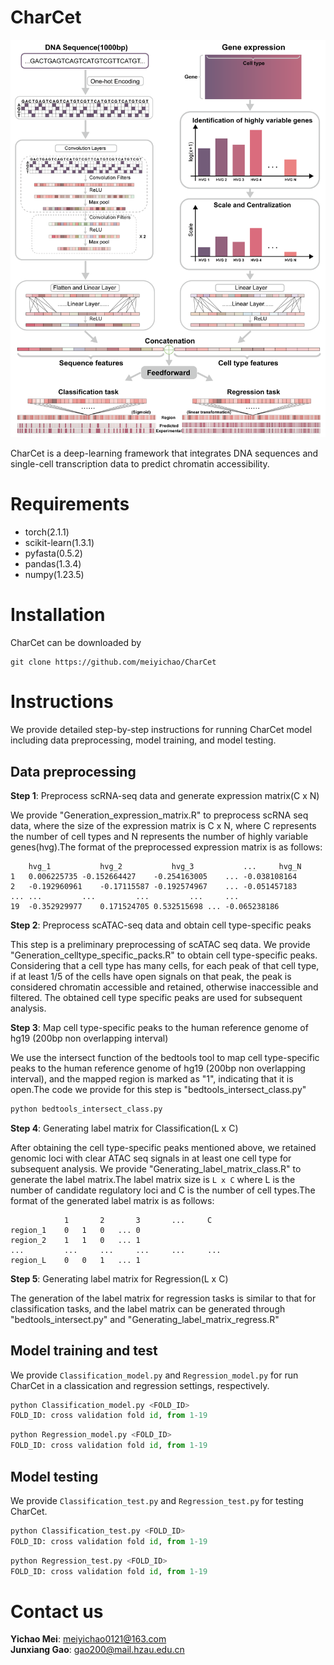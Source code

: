 # CharCet
 
 ![model](https://github.com/meiyichao/CharCet/blob/main/model.png)
 
 CharCet is a deep-learning framework that integrates DNA sequences and single-cell transcription data to predict chromatin accessibility.
 
 # Requirements
- torch(2.1.1)
- scikit-learn(1.3.1)
- pyfasta(0.5.2)
- pandas(1.3.4)
- numpy(1.23.5)

# Installation
CharCet can be downloaded by
```shell
git clone https://github.com/meiyichao/CharCet
```

# Instructions
We provide detailed step-by-step instructions for running CharCet model including data preprocessing, model training, and model testing.

## Data preprocessing
**Step 1**: Preprocess scRNA-seq data and generate expression matrix(C x N)

We provide "Generation_expression_matrix.R" to preprocess scRNA seq data, where the size of the expression matrix is C x N, where C represents the number of cell types and N represents the number of highly variable genes(hvg).The format of the preprocessed expression matrix is as follows:
```
	hvg_1	        hvg_2	        hvg_3	        ...     hvg_N
1	0.006225735	-0.152664427	-0.254163005	...	-0.038108164
2	-0.192960961	-0.17115587	-0.192574967	...	-0.051457183
...	...     	...     	...     	...  	...
19	-0.352929977	0.171524705	0.532515698	...	-0.065238186
```
**Step 2**: Preprocess scATAC-seq data and obtain cell type-specific peaks

This step is a preliminary preprocessing of scATAC seq data. We provide "Generation_celltype_specific_packs.R" to obtain cell type-specific peaks. Considering that a cell type has many cells, for each peak of that cell type, if at least 1/5 of the cells have open signals on that peak, the peak is considered chromatin accessible and retained, otherwise inaccessible and filtered. The obtained cell type specific peaks are used for subsequent analysis.

**Step 3**: Map cell type-specific peaks to the human reference genome of hg19 (200bp non overlapping interval)

We use the intersect function of the bedtools tool to map cell type-specific peaks to the human reference genome of hg19 (200bp non overlapping interval), and the mapped region is marked as "1", indicating that it is open.The code we provide for this step is "bedtools_intersect_class.py"
```python
python bedtools_intersect_class.py
```

**Step 4**: Generating label matrix for Classification(L x C)

After obtaining the cell type-specific peaks mentioned above, we retained genomic loci with clear ATAC seq signals in at least one cell type for subsequent analysis. We provide "Generating_label_matrix_class.R" to generate the label matrix.The label matrix size is `L x C` where L is the number of candidate regulatory loci and C is the number of cell types.The format of the generated label matrix is as follows:
```
        	1       2       3       ...     C
region_1	0	1	0	...	0
region_2	1	1	0	...	1
...     	...    	...    	...    	...  	...
region_L	0	0	1	...	1
```
**Step 5**: Generating label matrix for Regression(L x C)

The generation of the label matrix for regression tasks is similar to that for classification tasks, and the label matrix can be generated through "bedtools_intersect.py" and "Generating_label_matrix_regress.R"

## Model training and test

We provide `Classification_model.py` and `Regression_model.py` for run CharCet in a classication and regression settings, respectively.
```python
python Classification_model.py <FOLD_ID> 
FOLD_ID: cross validation fold id, from 1-19
```
```python
python Regression_model.py <FOLD_ID> 
FOLD_ID: cross validation fold id, from 1-19
```

## Model testing

We provide `Classification_test.py` and `Regression_test.py` for testing CharCet.
```python
python Classification_test.py <FOLD_ID> 
FOLD_ID: cross validation fold id, from 1-19
```
```python
python Regression_test.py <FOLD_ID> 
FOLD_ID: cross validation fold id, from 1-19
```

# Contact us

**Yichao Mei**: meiyichao0121@163.com <br>
**Junxiang Gao**: gao200@mail.hzau.edu.cn <br>

























